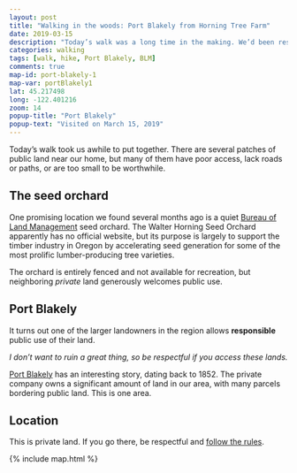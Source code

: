 ```yaml
---
layout: post
title: "Walking in the woods: Port Blakely from Horning Tree Farm"
date: 2019-03-15
description: "Today’s walk was a long time in the making. We’d been researching public land in our area for months and finally contacted the Bureau of Land Management’s Horning Seed Orchard, a federal research facility. Orchard land isn’t available for recreation, but the bordering private land welcomes responsible recreation."
categories: walking
tags: [walk, hike, Port Blakely, BLM]
comments: true
map-id: port-blakely-1
map-var: portBlakely1
lat: 45.217498
long: -122.401216
zoom: 14
popup-title: "Port Blakely"
popup-text: "Visited on March 15, 2019"
---
```

Today’s walk took us awhile to put together. There are several patches of public land near our home, but many of them have poor access, lack roads or paths, or are too small to be worthwhile.

## The seed orchard

One promising location we found several months ago is a quiet [Bureau of Land Management](https://www.blm.gov/) seed orchard. The Walter Horning Seed Orchard apparently has no official website, but its purpose is largely to support the timber industry in Oregon by accelerating seed generation for some of the most prolific lumber-producing tree varieties.

The orchard is entirely fenced and not available for recreation, but neighboring _private_ land generously welcomes public use.

## Port Blakely
It turns out one of the larger landowners in the region allows **responsible** public use of their land.

_I don’t want to ruin a great thing, so be respectful if you access these lands._

[Port Blakely](https://portblakely.com/) has an interesting story, dating back to 1852. The private company owns a significant amount of land in our area, with many parcels bordering public land. This is one area.

## Location
This is private land. If you go there, be respectful and [follow the rules](https://portblakely.com/us-forestry/public-access).

{% include map.html %}
